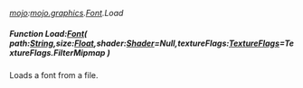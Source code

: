 _[mojo](../../modules/mojo/mojo-module.md):[mojo.graphics](../../modules/mojo/mojo-graphics.md).[Font](../../modules/mojo/mojo-graphics-font.md).Load_
##### Function Load:[Font](../../modules/mojo/mojo-graphics-font.md)( path:[String](../../modules/wonkey/wonkey-types-string.md),size:[Float](../../modules/wonkey/wonkey-types-float.md),shader:[Shader](../../modules/mojo/mojo-graphics-shader.md)=Null,textureFlags:[TextureFlags](../../modules/mojo/mojo-graphics-textureflags.md)=TextureFlags.FilterMipmap )
Loads a font from a file.
